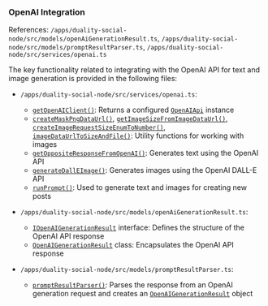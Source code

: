 ### OpenAI Integration

References: `/apps/duality-social-node/src/models/openAiGenerationResult.ts`, `/apps/duality-social-node/src/models/promptResultParser.ts`, `/apps/duality-social-node/src/services/openai.ts`

The key functionality related to integrating with the OpenAI API for text and image generation is provided in the following files:

- `/apps/duality-social-node/src/services/openai.ts`:

  - [`getOpenAIClient()`](/apps/duality-social-node/src/services/openai.ts#L106): Returns a configured [`OpenAIApi`](/apps/duality-social-node/src/services/openai.ts#L19) instance
  - [`createMaskPngDataUrl()`](/apps/duality-social-node/src/services/openai.ts#L44), [`getImageSizeFromImageDataUrl()`](/apps/duality-social-node/src/services/openai.ts#L62), [`createImageRequestSizeEnumToNumber()`](/apps/duality-social-node/src/services/openai.ts#L80), [`imageDataUrlToSizeAndFile()`](/apps/duality-social-node/src/services/openai.ts#L94): Utility functions for working with images
  - [`getOppositeResponseFromOpenAI()`](/apps/duality-social-node/src/services/openai.ts#L116): Generates text using the OpenAI API
  - [`generateDallEImage()`](/apps/duality-social-node/src/services/openai.ts#L177): Generates images using the OpenAI DALL-E API
  - [`runPrompt()`](/apps/duality-social-node/src/services/openai.ts#L213): Used to generate text and images for creating new posts

- `/apps/duality-social-node/src/models/openAiGenerationResult.ts`:

  - [`IOpenAIGenerationResult`](/apps/duality-social-node/src/models/openAiGenerationResult.ts#L3) interface: Defines the structure of the OpenAI API response
  - [`OpenAIGenerationResult`](/apps/duality-social-node/src/models/openAiGenerationResult.ts#L17) class: Encapsulates the OpenAI API response

- `/apps/duality-social-node/src/models/promptResultParser.ts`:
  - [`promptResultParser()`](/apps/duality-social-node/src/models/promptResultParser.ts#L7): Parses the response from an OpenAI generation request and creates an [`OpenAIGenerationResult`](/apps/duality-social-node/src/models/openAiGenerationResult.ts#L17) object
